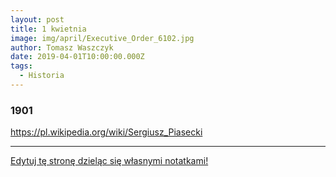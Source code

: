 ```yaml
---
layout: post
title: 1 kwietnia
image: img/april/Executive_Order_6102.jpg
author: Tomasz Waszczyk
date: 2019-04-01T10:00:00.000Z
tags:
  - Historia
---
```


### 1901

<https://pl.wikipedia.org/wiki/Sergiusz_Piasecki>

---

<a href="https://github.com/TomaszWaszczyk/historia.waszczyk.com/edit/master/src/content/april-1.md" target="_blank">Edytuj tę stronę dzieląc się własnymi notatkami!</a>
